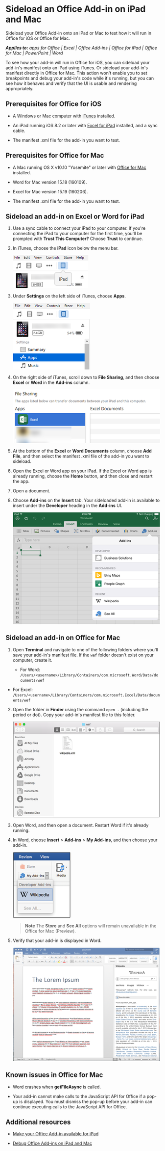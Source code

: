 
# Sideload an Office Add-in on iPad and Mac
Sideload your Office Add-in onto an iPad or Mac to test how it will run in Office for iOS or Office for Mac.

 _**Applies to:** apps for Office | Excel | Office Add-ins | Office for iPad | Office for Mac | PowerPoint | Word_

To see how your add-in will run in Office for iOS, you can sideload your add-in's manifest onto an iPad using iTunes. Or sideload your add-in's manifest directly in Office for Mac. This action won't enable you to set breakpoints and debug your add-in's code while it's running, but you can see how it behaves and verify that the UI is usable and rendering appropriately. 

## Prerequisites for Office for iOS
<a name="FirstAppWordExcelVS_Prerequisites"> </a>


- A Windows or Mac computer with [iTunes](http://www.apple.com/itunes/download/) installed.
    
- An iPad running iOS 8.2 or later with [Excel for iPad](https://itunes.apple.com/us/app/microsoft-excel/id586683407?mt=8) installed, and a sync cable.
    
- The manifest .xml file for the add-in you want to test.
    

## Prerequisites for Office for Mac
<a name="PrereqOfficeForMac"> </a>


- A Mac running OS X v10.10 "Yosemite" or later with [Office for Mac](https://products.office.com/en-us/buy/compare-microsoft-office-products?tab=omac) installed.
    
- Word for Mac version 15.18 (160109).
    
- Excel for Mac version 15.19 (160206).
    
- The manifest .xml file for the add-in you want to test.
    

## Sideload an add-in on Excel or Word for iPad
<a name="PrereqOfficeForMac"> </a>


1. Use a sync cable to connect your iPad to your computer. If you're connecting the iPad to your computer for the first time, you'll be prompted with  **Trust This Computer?** Choose **Trust** to continue.
    
2. In iTunes, choose the  **iPad** icon below the menu bar.
    
    ![The iPad icon in iTunes](../images/4ea35904-252e-45b4-88ad-14840d502bad.png)

3. Under  **Settings** on the left side of iTunes, choose **Apps**.
    
    ![iTunes Apps Settings](../images/a12d1bb6-b39f-496b-83de-6ac00b0b97a5.png)

4. On the right side of iTunes, scroll down to  **File Sharing**, and then choose  **Excel** or **Word** in the **Add-ins** column.
    
    ![iTunes File Sharing](../images/3b2a53a2-e164-4ff0-ba42-83a8dc1a069f.png)

5. At the bottom of the  **Excel** or **Word Documents** column, choose **Add File**, and then select the manifest .xml file of the add-in you want to sideload. 
    
6. Open the Excel or Word app on your iPad. If the Excel or Word app is already running, choose the  **Home** button, and then close and restart the app.
    
7. Open a document.
    
8. Choose  **Add-ins** on the **Insert** tab. Your sideloaded add-in is available to insert under the **Developer** heading in the **Add-ins** UI.
    
    ![Insert Add-ins in the Excel app](../images/ed6033b0-ecec-4853-8ee7-9ef0884cb237.PNG)


## Sideload an add-in on Office for Mac
<a name="PrereqOfficeForMac"> </a>


1. Open  **Terminal** and navigate to one of the following folders where you'll save your add-in's manifest file. If the `wef` folder doesn't exist on your computer, create it.
    
      - For Word:  `/Users/<username>/Library/Containers/com.microsoft.Word/Data/documents/wef`
    
  - For Excel:  `/Users/<username>/Library/Containers/com.microsoft.Excel/Data/documents/wef`
    
2. Open the folder in  **Finder** using the command `open .` (including the period or dot). Copy your add-in's manifest file to this folder.
    
    ![Wef folder in Office for Mac](../images/bca689f8-bff4-421d-bc36-92c8ae0ddfba.png)

3. Open Word, and then open a document. Restart Word if it's already running.
    
4. In Word, choose  **Insert** > **Add-ins** > **My Add-ins**, and then choose your add-in.
    
    ![My Add-ins in Office for Mac](../images/4593430c-b33e-4895-b2be-63fe3c4d08bc.png)
    
     > **Note**  The  **Store** and **See All** options will remain unavailable in the Office for Mac (Preview).
5. Verify that your add-in is displayed in Word.
    
    ![Office Add-in displayed in Office for Mac](../images/a5cb2efc-1180-45b4-85a6-13df817b9d2c.png)


## Known issues in Office for Mac
<a name="PrereqOfficeForMac"> </a>


- Word crashes when  **getFileAsync** is called.
    
- Your add-in cannot make calls to the JavaScript API for Office if a pop-up is displayed. You must dismiss the pop-up before your add-in can continue executing calls to the JavaScript API for Office.
    

## Additional resources
<a name="bk_addresources"> </a>


- [Make your Office Add-in available for iPad](8ddc78f6-5746-412e-9921-182fc159e5e2.md)
    
- [Debug Office Add-ins on iPad and Mac](../testing/debug-office-add-ins-on-ipad-and-mac.md)
    
